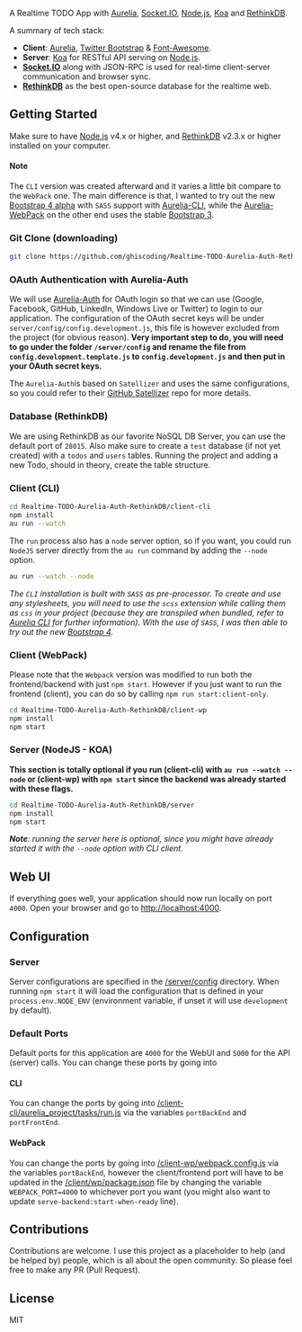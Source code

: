 A Realtime TODO App with [Aurelia](http://aurelia.io), [Socket.IO](http://socket.io/), [Node.js](http://www.nodejs.org/), [Koa](http://koajs.com/) and [RethinkDB](https://www.rethinkdb.com/).

A summary of tech stack:
* **Client**: [Aurelia](http://aurelia.io/), [Twitter Bootstrap](http://getbootstrap.com/) & [Font-Awesome](http://fontawesome.io/).
* **Server**: [Koa](http://koajs.com/) for RESTful API serving on [Node.js](https://nodejs.org/).
* **[Socket.IO](http://socket.io/)** along with JSON-RPC is used for real-time client-server communication and browser sync.
* **[RethinkDB](https://rethinkdb.com/)** as the best open-source database for the realtime web.

## Getting Started
Make sure to have [Node.js](https://nodejs.org/) v4.x or higher, and [RethinkDB](https://rethinkdb.com/) v2.3.x or higher installed on your computer.

#### Note
The `CLI` version was created afterward and it varies a little bit compare to the `WebPack` one. The main difference is that, I wanted to try out the new [Bootstrap 4 alpha](http://v4-alpha.getbootstrap.com/) with `SASS` support with [Aurelia-CLI](https://github.com/aurelia/cli), while the [Aurelia-WebPack](https://github.com/aurelia/skeleton-navigation) on the other end uses the stable [Bootstrap 3](http://getbootstrap.com/).

### Git Clone (downloading)
```bash
git clone https://github.com/ghiscoding/Realtime-TODO-Aurelia-Auth-RethinkDB
```

### OAuth Authentication with Aurelia-Auth
We will use [Aurelia-Auth](https://github.com/paulvanbladel/aurelia-auth) for OAuth login so that we can use (Google, Facebook, GitHub, LinkedIn, Windows Live or Twitter) to login to our application. The configuration of the OAuth secret keys will be under `server/config/config.development.js`, this file is however excluded from the project (for obvious reason). **Very important step to do, you will need to go under the folder `/server/config` and rename the file from `config.development.template.js` to `config.development.js` and then put in your OAuth secret keys.**

The `Aurelia-Auth`is based on `Satellizer` and uses the same configurations, so you could refer to their [GitHub Satellizer](https://github.com/sahat/satellizer) repo for more details.

### Database (RethinkDB)
We are using RethinkDB as our favorite NoSQL DB Server, you can use the default port of `28015`.
Also make sure to create a `test` database (if not yet created) with a `todos` and `users` tables. Running the project and adding a new Todo, should in theory, create the table structure.

### Client (CLI)
```bash
cd Realtime-TODO-Aurelia-Auth-RethinkDB/client-cli
npm install
au run --watch
```

The `run` process also has a `node` server option, so if you want, you could run `NodeJS` server directly from the `au run` command by adding the `--node` option.
```bash
au run --watch --node
```
_The `CLI` installation is built with `SASS` as pre-processor. To create and use any stylesheets, you will need to use the `scss` extension while calling them as `css` in your project (because they are transpiled when bundled, refer to [Aurelia CLI](http://aurelia.io/hub.html#/doc/article/aurelia/framework/latest/the-aurelia-cli) for further information).
With the use of `SASS`, I was then able to try out the new [Bootstrap 4](http://v4-alpha.getbootstrap.com/)._

### Client (WebPack)
Please note that the `Webpack` version was modified to run both the frontend/backend with just `npm start`. However if you just want to run the frontend (client), you can do so by calling `npm run start:client-only`.
```bash
cd Realtime-TODO-Aurelia-Auth-RethinkDB/client-wp
npm install
npm start
```

### Server (NodeJS - KOA)
**This section is totally optional if you run (client-cli) with `au run --watch --node` or (client-wp) with `npm start` since the backend was already started with these flags.**
```bash
cd Realtime-TODO-Aurelia-Auth-RethinkDB/server
npm install
npm start
```

_**Note**: running the server here is optional, since you might have already started it with the `--node` option with CLI client._

## Web UI
If everything goes well, your application should now run locally on port `4000`. Open your browser and go to [http://localhost:4000](http://localhost:4000).

## Configuration
### Server
Server configurations are specified in the [/server/config](https://github.com/ghiscoding/Realtime-TODO-Aurelia-Auth-RethinkDB/blob/master/server/config/) directory. When running `npm start` it will load the configuration that is defined in your `process.env.NODE_ENV` (environment variable, if unset it will use `development` by default).

### Default Ports
Default ports for this application are `4000` for the WebUI and `5000` for the API (server) calls.
You can change these ports by going into
#### CLI
You can change the ports by going into [/client-cli/aurelia_project/tasks/run.js](https://github.com/ghiscoding/Realtime-TODO-Aurelia-Auth-RethinkDB/blob/master/client-cli/aurelia_project/tasks/run.js) via the variables `portBackEnd` and `portFrontEnd`.
#### WebPack
You can change the ports by going into [/client-wp/webpack.config.js](https://github.com/ghiscoding/Realtime-TODO-Aurelia-Auth-RethinkDB/blob/master/client-wp/webpack.config.babel.js) via the variables `portBackEnd`, however the client/frontend port will have to be updated in the [/client/wp/package.json](https://github.com/ghiscoding/Realtime-TODO-Aurelia-Auth-RethinkDB/blob/master/client-wp/package.json) file by changing the variable `WEBPACK_PORT=4000` to whichever port you want (you might also want to update `serve-backend:start-when-ready` line).

## Contributions
Contributions are welcome. I use this project as a placeholder to help (and be helped by) people, which is all about the open community. So please feel free to make any PR (Pull Request).

## License
MIT
